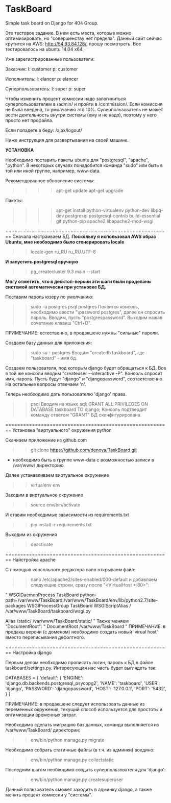 # TaskBoard
Simple task board on Django for 404 Group.

Это тестовое задание. В нем есть места, которые можно оптимизировать, но "совершенству нет предела". Данный сайт сейчас крутится на AWS: http://54.93.84.128/, прошу посмотреть. Все тестировалось на ubuntu 14.04 x64.

Уже зарегистрированные пользователи:

Заказчик:
l: customer
p: customer

Исполнитель:
l: elancer
p: elancer

Суперпользователь:
l: super
p: super

Чтобы изменить процент комиссии надо залогиниться суперпользователем в /admin/ и пройти в /commission/. Если комиссия не была введена, то умолчанию это 10%. Суперпользователь не может вести деятельность внутри системы (ему и не надо), поэтому у него просто нет профайла.

Если попадете в беду: /ajax/logout/

Ниже инструкция для развертывания на своей машине.

**УСТАНОВКА**

Необходимо поставить пакеты ubuntu для "postgresql", "apache", "python". В некоторых случаях понадобится команда "sudo" или быть в той или иной группе, например, www-data.

Рекомендованное обновление системы:
>> >>apt-get update
>> >>apt-get upgrade

Пакеты:
>> >>apt-get install python-virtualenv python-dev libpq-dev postgresql postgresql-contrib build-essential git python-pip apache2 libapache2-mod-wsgi

========================================================
Сначала настраиваем БД.
**Поскольку я использовал AWS образ Ubuntu, мне необходимо было сгенерировать locale**
>> locale-gen ru_RU ru_RU.UTF-8

**И запустить postgresql вручную**
>> pg_createcluster 9.3 main --start

**Могу отметить, что в десктоп-версии эти шаги были проделаны системой автоматически при установке БД.**

Поставим пароль юзеру по умолчанию:
>> sudo -u postgres psql postgres
Появится консоль, необходимо ввести "\password postgres", далее он спросить пароль. Вводим, пусть "postgrespassword". Выходим нажав сочетание клавиш "Ctrl+D".

ПРИМЕЧАНИЕ: естественно, в продакшене нужны "сильные" пароли.

Создаем базу данных для приложения:
>> sudo su - postgres
Вводим "createdb taskboard", где "taskboard" - имя бд.

Создаем пользователя, под которым django будет обращаться к БД. Все в той же консоли вводим "createuser --interactive -P". Консоль спросит имя, пароль. Пусть будут "django" и "djangopassword", соответственно. На остальные вопросы отвечаем 'n'.

Теперь необходимо дать пользователю 'django' права.
>> psql
Вводим на языке sql:
GRANT ALL PRIVILEGES ON DATABASE taskboard TO django;
Консоль подтвердит команду ответом "GRANT"
БД сконфигурирована.

========================================================
Установка "виртуального" окружения python

Скачиаем приложение из github.com
>> git clone https://github.com/denova/TaskBoard.git
* необходимо быть в группе www-data с возможностью записи в /var/www/ директорию

Далее устанавливаем виртуальное окружение
>> virtualenv env

Заходим в виртуальное окружение
>> source env/bin/activate

И ставим необходимые зависимости из requirements.txt
>> pip install -r requirements.txt

Выходим из окружения
>> deactivate

========================================================
Найстройка apache

С помощью консольного редактора nano открываем файл:
>> nano /etc/apache2/sites-enabled/000-default
и добавляем следующие строки, сразу после "<VirtualHost *:80>":

"
WSGIDaemonProcess TaskBoard python-path=/var/www/TaskBoard:/var/www/TaskBoard/env/lib/python2.7/site-packages
WSGIProcessGroup TaskBoard
WSGIScriptAlias / /var/www/TaskBoard/taskboard/wsgi.py

Alias /static/ /var/www/TaskBoard/static/
"
Также меняем "DocumentRoot":
"
DocumentRoot /var/www/TaskBoard
"
ПРИМЕЧАНИЕ: в продакш версии (с доменом) необходимо создать новый 'virual host' вместо переписывания дефолтного.

========================================================
Настройка django

Первым делом необходимо прописать логин, пароль к БД в файле taskboard/settings.py. Интересующая нас часть будет выглядеть так:

DATABASES = {
    'default': {
        'ENGINE': 'django.db.backends.postgresql_psycopg2',
        'NAME': 'taskboard',
        'USER': 'django',
        'PASSWORD': 'djangopassword',
        'HOST': '127.0.0.1',
        'PORT': '5432',
    }
}

ПРИМЕЧАНИЕ: в продакшене следует использовать данные из переменных окружения, текущий способ используется для простоты и оптимизации временных затрат.

Необходимо сделать миграцию баз данных, команда выполняется из /var/www/TaskBoard/ директории:
>> env/bin/python manage.py migrate

Необходимо собрать статичные файлы (в т.ч. из админки) воедино:
>> env/bin/python manage.py collectstatic

Последним шагом необходимо создать суперпользователя для 'django':
>> env/bin/python manage.py createsuperuser

Данный пользователь сможет заходить в админку django, а также менять процент комиссии у "системы".
